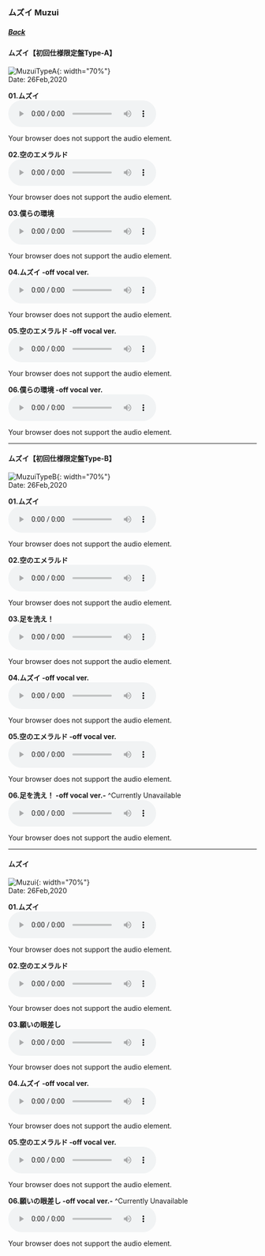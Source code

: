 ### ムズイ Muzui
##### [Back](Music_List.md)

#### ムズイ【初回仕様限定盤Type-A】  
![MuzuiTypeA](../../Img/Music/MuzuiTypeA.jpg){: width="70%"}  
Date: 26Feb,2020  

**01.ムズイ**  
<audio controls="controls">
  <source type="audio/mp3" src="../../Music/05_Muzui/01.%20ムズイ.mp3"></source>
  <p>Your browser does not support the audio element.</p>
</audio>

**02.空のエメラルド**  
<audio controls="controls">
  <source type="audio/mp3" src="../../Music/05_Muzui/02.%20空のエメラルド.mp3"></source>
  <p>Your browser does not support the audio element.</p>
</audio>

**03.僕らの環境**  
<audio controls="controls">
  <source type="audio/mp3" src="../../Music/05_Muzui/03.%20僕らの環境.mp3"></source>
  <p>Your browser does not support the audio element.</p>
</audio>

**04.ムズイ -off vocal ver.**  
<audio controls="controls">
  <source type="audio/mp3" src="../../Music/05_Muzui/04.%20ムズイ%20-off%20vocal%20ver.-.mp3"></source>
  <p>Your browser does not support the audio element.</p>
</audio>

**05.空のエメラルド -off vocal ver.**  
<audio controls="controls">
  <source type="audio/mp3" src="../../Music/05_Muzui/05.%20空のエメラルド%20-off%20vocal%20ver.-%20.mp3"></source>
  <p>Your browser does not support the audio element.</p>
</audio>

**06.僕らの環境 -off vocal ver.**  
<audio controls="controls">
  <source type="audio/mp3" src="../../Music/05_Muzui//Off%20Vocal%20(Type%20A)/06.%20僕らの環境%20-off%20vocal%20ver.-%20.mp3"></source>
  <p>Your browser does not support the audio element.</p>
</audio>

---

#### ムズイ【初回仕様限定盤Type-B】  
![MuzuiTypeB](../../Img/Music/MuzuiTypeB.jpg){: width="70%"}  
Date: 26Feb,2020  

**01.ムズイ**  
<audio controls="controls">
  <source type="audio/mp3" src="../../Music/05_Muzui/01.%20ムズイ.mp3"></source>
  <p>Your browser does not support the audio element.</p>
</audio>

**02.空のエメラルド**  
<audio controls="controls">
  <source type="audio/mp3" src="../../Music/05_Muzui/02.%20空のエメラルド.mp3"></source>
  <p>Your browser does not support the audio element.</p>
</audio>

**03.足を洗え！**  
<audio controls="controls">
  <source type="audio/mp3" src="../../Music/05_Muzui/03.%20足を洗え!.mp3"></source>
  <p>Your browser does not support the audio element.</p>
</audio>

**04.ムズイ -off vocal ver.**  
<audio controls="controls">
  <source type="audio/mp3" src="../../Music/05_Muzui/04.%20ムズイ%20-off%20vocal%20ver.-%20.mp3"></source>
  <p>Your browser does not support the audio element.</p>
</audio>

**05.空のエメラルド -off vocal ver.**  
<audio controls="controls">
  <source type="audio/mp3" src="../../Music/05_Muzui/05.%20空のエメラルド%20-off%20vocal%20ver.-%20.mp3"></source>
  <p>Your browser does not support the audio element.</p>
</audio>

**06.足を洗え！ -off vocal ver.-** ^Currently Unavailable  
<audio controls="controls">
  <source type="audio/mp3" src=" "></source>
  <p>Your browser does not support the audio element.</p>
</audio>

---

#### ムズイ  
![Muzui](../../Img/Music/Muzui.jpg){: width="70%"}  
Date: 26Feb,2020  

**01.ムズイ**  
<audio controls="controls">
  <source type="audio/mp3" src="../../Music/05_Muzui/01.%20ムズイ.mp3"></source>
  <p>Your browser does not support the audio element.</p>
</audio>

**02.空のエメラルド**  
<audio controls="controls">
  <source type="audio/mp3" src="../../Music/05_Muzui/02.%20空のエメラルド.mp3"></source>
  <p>Your browser does not support the audio element.</p>
</audio>

**03.願いの眼差し**  
<audio controls="controls">
  <source type="audio/mp3" src="../../Music/05_Muzui/03.%20願いの眼差し.mp3"></source>
  <p>Your browser does not support the audio element.</p>
</audio>

**04.ムズイ -off vocal ver.**  
<audio controls="controls">
  <source type="audio/mp3" src="../../Music/05_Muzui/04.%20ムズイ%20-off%20vocal%20ver.-%20.mp3"></source>
  <p>Your browser does not support the audio element.</p>
</audio>

**05.空のエメラルド -off vocal ver.**  
<audio controls="controls">
  <source type="audio/mp3" src="../../Music/05_Muzui/05.%20空のエメラルド%20-off%20vocal%20ver.-%20.mp3"></source>
  <p>Your browser does not support the audio element.</p>
</audio>

**06.願いの眼差し -off vocal ver.-** ^Currently Unavailable  
<audio controls="controls">
  <source type="audio/mp3" src=" "></source>
  <p>Your browser does not support the audio element.</p>
</audio>
